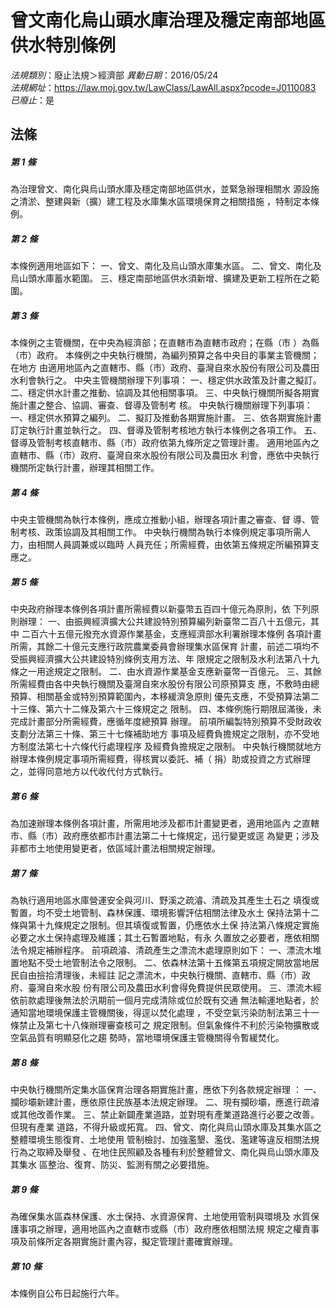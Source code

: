 # 曾文南化烏山頭水庫治理及穩定南部地區供水特別條例

*法規類別*：廢止法規＞經濟部
*異動日期*：2016/05/24  
*法規網址*：https://law.moj.gov.tw/LawClass/LawAll.aspx?pcode=J0110083
*已廢止*：是


## 法條
##### 第 1 條
為治理曾文、南化與烏山頭水庫及穩定南部地區供水，並緊急辦理相關水
源設施之清淤、整建與新（擴）建工程及水庫集水區環境保育之相關措施
，特制定本條例。

##### 第 2 條
本條例適用地區如下：
一、曾文、南化及烏山頭水庫集水區。
二、曾文、南化及烏山頭水庫蓄水範圍。
三、穩定南部地區供水須新增、擴建及更新工程所在之範圍。

##### 第 3 條
本條例之主管機關，在中央為經濟部；在直轄市為直轄市政府；在縣（市
）為縣（市）政府。
本條例之中央執行機關，為編列預算之各中央目的事業主管機關；在地方
由適用地區內之直轄市、縣（市）政府、臺灣自來水股份有限公司及農田
水利會執行之。
中央主管機關辦理下列事項：
一、穩定供水政策及計畫之擬訂。
二、穩定供水計畫之推動、協調及其他相關事項。
三、中央執行機關所擬各期實施計畫之整合、協調、審查、督導及管制考
    核。
中央執行機關辦理下列事項：
一、穩定供水預算之編列。
二、擬訂及推動各期實施計畫。
三、依各期實施計畫訂定執行計畫並執行之。
四、督導及管制考核地方執行本條例之各項工作。
五、督導及管制考核直轄市、縣（市）政府依第九條所定之管理計畫。
適用地區內之直轄市、縣（市）政府、臺灣自來水股份有限公司及農田水
利會，應依中央執行機關所定執行計畫，辦理其相關工作。

##### 第 4 條
中央主管機關為執行本條例，應成立推動小組，辦理各項計畫之審查、督
導、管制考核、政策協調及其相關工作。
中央執行機關為執行本條例規定事項所需人力，由相關人員調兼或以臨時
人員充任；所需經費，由依第五條規定所編預算支應之。

##### 第 5 條
中央政府辦理本條例各項計畫所需經費以新臺幣五百四十億元為原則，依
下列原則辦理：
一、由振興經濟擴大公共建設特別預算編列新臺幣二百八十五億元，其中
    二百六十五億元撥充水資源作業基金，支應經濟部水利署辦理本條例
    各項計畫所需，其餘二十億元支應行政院農業委員會辦理集水區保育
    計畫，前述二項均不受振興經濟擴大公共建設特別條例支用方法、年
    限規定之限制及水利法第八十九條之一用途規定之限制。
二、由水資源作業基金支應新臺幣一百億元。
三、其餘所需經費由各中央執行機關及臺灣自來水股份有限公司原預算支
    應，不敷時由總預算、相關基金或特別預算範圍內，本移緩濟急原則
    優先支應，不受預算法第二十三條、第六十二條及第六十三條規定之
    限制。
四、本條例施行期限屆滿後，未完成計畫部分所需經費，應循年度總預算
    辦理。
前項所編製特別預算不受財政收支劃分法第三十條、第三十七條補助地方
事項及經費負擔規定之限制，亦不受地方制度法第七十六條代行處理程序
及經費負擔規定之限制。
中央執行機關就地方辦理本條例規定事項所需經費，得核實以委託、補（
捐）助或投資之方式辦理之，並得同意地方以代收代付方式執行。

##### 第 6 條
為加速辦理本條例各項計畫，所需用地涉及都市計畫變更者，適用地區內
之直轄市、縣（市）政府應依都市計畫法第二十七條規定，迅行變更或逕
為變更；涉及非都市土地使用變更者，依區域計畫法相關規定辦理。

##### 第 7 條
為執行適用地區水庫營運安全與河川、野溪之疏濬、清疏及其產生土石之
填復或暫置，均不受土地管制、森林保護、環境影響評估相關法律及水土
保持法第十二條與第十九條規定之限制。但其填復或暫置，仍應依水土保
持法第八條規定實施必要之水土保持處理及維護；其土石暫置地點，有永
久置放之必要者，應依相關法令規定補辦程序。
前項疏濬、清疏產生之漂流木處理原則如下：
一、漂流木堆置地點不受土地管制法令之限制。
二、依森林法第十五條第五項規定開放當地居民自由撿拾清理後，未經註
    記之漂流木，中央執行機關、直轄市、縣（市）政府、臺灣自來水股
    份有限公司及農田水利會得免費提供民眾使用。
三、漂流木經依前款處理後無法於汛期前一個月完成清除或位於既有交通
    無法輸運地點者，於通知當地環境保護主管機關後，得逕以焚化處理
    ，不受空氣污染防制法第三十一條禁止及第七十八條辦理審查核可之
    規定限制。但氣象條件不利於污染物擴散或空氣品質有明顯惡化之趨
    勢時，當地環境保護主管機關得令暫緩焚化。

##### 第 8 條
中央執行機關所定集水區保育治理各期實施計畫，應依下列各款規定辦理
：
一、攔砂壩新建計畫，應依原住民族基本法規定辦理。
二、現有攔砂壩，應進行疏濬或其他改善作業。
三、禁止新闢產業道路，並對現有產業道路進行必要之改善。但現有產業
    道路，不得升級或拓寬。
四、曾文、南化與烏山頭水庫及其集水區之整體環境生態復育、土地使用
    管制檢討、加強濫墾、濫伐、濫建等違反相關法規行為之取締及舉發
    、在地住民照顧及各種有利於整體曾文、南化與烏山頭水庫及其集水
    區整治、復育、防災、監測有關之必要措施。

##### 第 9 條
為確保集水區森林保護、水土保持、水資源保育、土地使用管制與環境及
水質保護事項之辦理，適用地區內之直轄市或縣（市）政府應依相關法規
規定之權責事項及前條所定各期實施計畫內容，擬定管理計畫確實辦理。

##### 第 10 條
本條例自公布日起施行六年。


